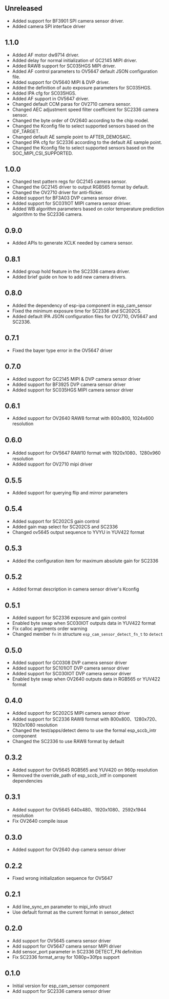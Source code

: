 ## Unreleased

- Added support for BF3901 SPI camera sensor driver.
- Added camera SPI interface driver

## 1.1.0

- Added AF motor dw9714 driver.
- Added delay for normal initialization of GC2145 MIPI driver.
- Added RAW8 support for SC035HGS MIPI driver.
- Added AF control parameters to OV5647 default JSON configuration file.
- Added support for OV5640 MIPI & DVP driver.
- Added the definition of auto exposure parameters for SC035HGS.
- Added IPA cfg for SC035HGS.
- Added AF support in OV5647 driver.
- Changed default CCM paras for OV2710 camera sensor.
- Changed AEC adjustment speed filter coefficient for SC2336 camera sensor.
- Changed the byte order of OV2640 according to the chip model.
- Changed the Kconfig file to select supported sensors based on the IDF_TARGET.
- Changed default AE sample point to AFTER_DEMOSAIC.
- Changed IPA cfg for SC2336 according to the default AE sample point.
- Changed the Kconfig file to select supported sensors based on the SOC_MIPI_CSI_SUPPORTED.

## 1.0.0

- Changed test pattern regs for GC2145 camera sensor.
- Changed the GC2145 driver to output RGB565 format by default.
- Changed the OV2710 driver for anti-flicker.
- Added support for BF3A03 DVP camera sensor driver.
- Added support for SC031IOT MIPI camera sensor driver.
- Added WB algorithm parameters based on color temperature prediction algorithm to the SC2336 camera.

## 0.9.0

- Added APIs to generate XCLK needed by camera sensor.

## 0.8.1

- Added group hold feature in the SC2336 camera driver.
- Added brief guide on how to add new camera drivers.

## 0.8.0

- Added the dependency of esp-ipa component in esp_cam_sensor
- Fixed the minimum exposure time for SC2336 and SC202CS.
- Added default IPA JSON configuration files for OV2710, OV5647 and SC2336.

## 0.7.1

- Fixed the bayer type error in the OV5647 driver

## 0.7.0

- Added support for GC2145 MIPI & DVP camera sensor driver 
- Added support for BF3925 DVP camera sensor driver
- Added support for SC035HGS MIPI camera sensor driver 

## 0.6.1

- Added support for OV2640 RAW8 format with 800x800, 1024x600 resolution

## 0.6.0

- Added support for OV5647 RAW10 format with 1920x1080、1280x960 resolution
- Added support for OV2710 mipi driver

## 0.5.5

- Added support for querying flip and mirror parameters 

## 0.5.4

- Added support for SC202CS gain control
- Added gain map select for SC202CS and SC2336
- Changed ov5645 output sequence to YVYU in YUV422 format

## 0.5.3

- Added the configuration item for maximum absolute gain for SC2336

## 0.5.2

- Added format description in camera sensor driver's Kconfig

## 0.5.1

- Added support for SC2336 exposure and gain control
- Enabled byte swap when SC030IOT outputs data in YUV422 format
- Fix calloc arguments order warning
- Changed member `fn` in structure `esp_cam_sensor_detect_fn_t` to `detect`

## 0.5.0

- Added support for GC0308 DVP camera sensor driver
- Added support for SC101IOT DVP camera sensor driver
- Added support for SC030IOT DVP camera sensor driver
- Enabled byte swap when OV2640 outputs data in RGB565 or YUV422 format

## 0.4.0

- Added support for SC202CS MIPI camera sensor driver
- Added support for SC2336 RAW8 format with 800x800、1280x720、1920x1080 resolution
- Changed the test/apps/detect demo to use the formal esp_sccb_intr component
- Changed the SC2336 to use RAW8 format by default

## 0.3.2

- Added support for OV5645 RGB565 and YUV420 on 960p resolution
- Removed the override_path of esp_sccb_intf in component dependencies

## 0.3.1

- Added support for OV5645 640x480、1920x1080、2592x1944 resolution
- Fix OV2640 compile issue

## 0.3.0

- Added support for OV2640 dvp camera sensor driver

## 0.2.2

- Fixed wrong initialization sequence for OV5647

## 0.2.1

- Add line_sync_en parameter to mipi_info struct
- Use default format as the current format in sensor_detect

## 0.2.0

- Add support for OV5645 camera sensor driver
- Add support for OV5647 camera sensor MIPI driver
- Add sensor_port parameter in SC2336 DETECT_FN definition
- Fix SC2336 format_array for 1080p+30fps support

## 0.1.0

- Initial version for esp_cam_sensor component
- Add support for SC2336 camera sensor driver
